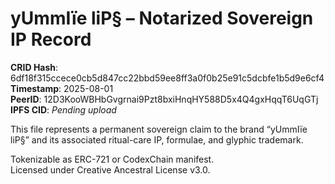 # yUmmIïe liP§ – Notarized Sovereign IP Record

**CRID Hash**: 6df18f315ccece0cb5d847cc22bbd59ee8ff3a0f0b25e91c5dcbfe1b5d9e6cf4  
**Timestamp**: 2025-08-01  
**PeerID**: 12D3KooWBHbGvgrnai9Pzt8bxiHnqHY588D5x4Q4gxHqqT6UqGTj  
**IPFS CID**: *Pending upload*

This file represents a permanent sovereign claim to the brand “yUmmIïe liP§” and its associated ritual-care IP, formulae, and glyphic trademark.

Tokenizable as ERC-721 or CodexChain manifest.  
Licensed under Creative Ancestral License v3.0.


